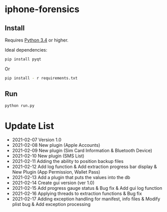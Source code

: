 # iphone-forensics

## Install

Requires [Python 3.4](https://www.python.org/) or higher.

Ideal dependencies:
```bash
pip install pyqt
```
Or
```bash
pip install - r requirements.txt
```
## Run
```py
python run.py
```

# Update List
* 2021-02-07 Version 1.0
* 2021-02-08 New plugin (Apple Accounts)
* 2021-02-09 New plugin (Sim Card Information & Bluetooth Device)
* 2021-02-10 New plugin (SMS List)
* 2021-02-11 Adding the ability to position backup files
* 2021-02-12 Add log function & Add extraction progress bar display & New Plugin (App Permission, Wallet Pass)
* 2021-02-13 Add a plugin that puts the values into the db
* 2021-02-14 Create gui version (ver 1.0)
* 2021-02-15 Add progress gauge status & Bug fix & Add gui log function
* 2021-02-16 Applying threads to extraction functions & Bug fix
* 2021-02-17 Adding exception handling for manifest, info files & Modify plist bug & Add exception processing